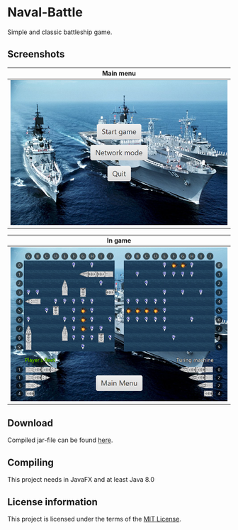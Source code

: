 # Naval-Battle

Simple and classic battleship game.

## Screenshots

| Main menu                                                        |
|------------------------------------------------------------------|
| ![Main menu of the game](Media/1.Main_menu.png "Main menu") |

| In game                                                          |
|------------------------------------------------------------------|
| ![Casual play with bot](Media/2.In_game.png "In game")           |

## Download

Compiled jar-file can be found [here](https://github.com/Vasar007/Naval-Battle/tree/master/Source/out/artifacts/NavalBattle_jar).

## Compiling

This project needs in JavaFX and at least Java 8.0

## License information

This project is licensed under the terms of the [MIT License](LICENSE).
